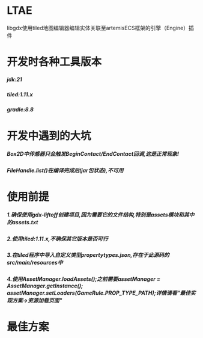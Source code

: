 # LTAE
libgdx使用tiled地图编辑器编辑实体关联至artemisECS框架的引擎（Engine）插件

# 开发时各种工具版本
##### jdk:21
##### tiled:1.11.x
##### gradle:8.8

# 开发中遇到的大坑
##### Box2D中传感器只会触发BeginContact/EndContact回调,这是正常现象!
##### FileHandle.list()在编译完成后(jar包状态),不可用

# 使用前提
##### 1.确保使用gdx-liftoff创建项目,因为需要它的文件结构,特别是assets模块和其中的assets.txt
##### 2.使用tiled:1.11.x,不确保其它版本是否可行
##### 3.在tiled程序中导入自定义类型propertytypes.json,存在于此源码的src/main/resources中
##### 4.使用AssetManager.loadAssets();之前需要assetManager = AssetManager.getInstance(); assetManager.setLoaders(GameRule.PROP_TYPE_PATH);详情请看"最佳实现方案->资源加载页面"
       

# 最佳方案

